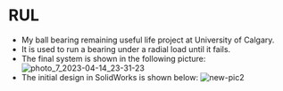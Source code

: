 # RUL
- My ball bearing remaining useful life project at University of Calgary.
- It is used to run a bearing under a radial load until it fails.
- The final system is shown in the following picture:
![photo_7_2023-04-14_23-31-23](https://github.com/hajnayeb/RUL/assets/74108898/2d3ad33f-468c-4f79-a039-ea15f28d391b)
- The initial design in SolidWorks is shown below:
![new-pic2](https://user-images.githubusercontent.com/74108898/236718494-da823525-4d91-4d15-9319-4f4af6db2b5b.jpg)

